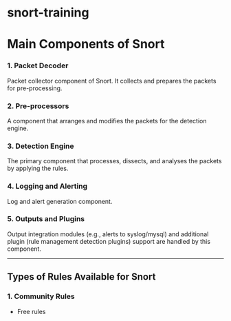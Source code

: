 # snort-training

# Main Components of Snort

### 1. **Packet Decoder**  
Packet collector component of Snort. It collects and prepares the packets for pre-processing.

### 2. **Pre-processors**  
A component that arranges and modifies the packets for the detection engine.

### 3. **Detection Engine**  
The primary component that processes, dissects, and analyses the packets by applying the rules.

### 4. **Logging and Alerting**  
Log and alert generation component.

### 5. **Outputs and Plugins**  
Output integration modules (e.g., alerts to syslog/mysql) and additional plugin (rule management detection plugins) support are handled by this component.

---

## Types of Rules Available for Snort

### 1. **Community Rules**  
- Free rules

